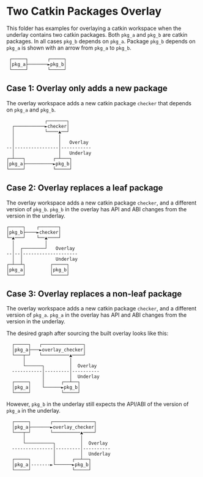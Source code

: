 # Two Catkin Packages Overlay

This folder has examples for overlaying a catkin workspace when the underlay contains two catkin packages.
Both `pkg_a` and `pkg_b` are catkin packages.
In all cases `pkg_b` depends on `pkg_a`.
Package `pkg_b` depends on `pkg_a` is shown with an arrow from `pkg_a` to `pkg_b`.

```
 ┌─────┐       ┌─────┐
 │pkg_a├───────►pkg_b│
 └─────┘       └─────┘
```

## Case 1: Overlay only adds a new package

The overlay workspace adds a new catkin package `checker` that depends on `pkg_a` and `pkg_b`.

```
              ┌───────┐
  ┌───────────►checker│
  │           └────▲──┘
  │                │
  │                │   Overlay
--│----------------│-----------
  │                │   Underlay
┌─┴───┐          ┌─┴───┐
│pkg_a├──────────►pkg_b│
└─────┘          └─────┘
```

## Case 2: Overlay replaces a leaf package

The overlay workspace adds a new catkin package `checker`, and a different version of `pkg_b`.
`pkg_b` in the overlay has API and ABI changes from the version in the underlay.

```
┌─────┐    ┌───────┐
│pkg_b├────►checker│
└─▲───┘    └──▲────┘
  │           │
  │  ┌────────┘   Overlay
--│--│--------------------
  │  │            Underlay
┌─┴──┴┐         ┌─────┐
│pkg_a│         │pkg_b│
└─────┘         └─────┘
```

## Case 3: Overlay replaces a non-leaf package

The overlay workspace adds a new catkin package `checker`, and a different version of `pkg_a`.
`pkg_a` in the overlay has API and ABI changes from the version in the underlay.

The desired graph after sourcing the built overlay looks like this:

```
  ┌─────┐   ┌───────────────┐
  │pkg_a├───►overlay_checker│
  └───┬─┘   └──────────▲────┘
      │                │
      └──────┐         │  Overlay
  -----------│---------│----------
             │         │  Underlay
  ┌─────┐    │      ┌──┴──┐
  │pkg_a│    └──────►pkg_b│
  └─────┘           └─────┘
```

However, `pkg_b` in the underlay still expects the API/ABI of the version of `pkg_a` in the underlay.

```
  ┌─────┐       ┌───────────────┐
  │pkg_a├───────►overlay_checker│
  └───┬─┘       └──────────▲────┘
      │                    │
      └──────────┐         │  Overlay
  ---------------│---------│----------
                 │         │  Underlay
  ┌─────┐        │      ┌──┴──┐
  │pkg_a│-------►└──────►pkg_b│
  └─────┘               └─────┘
```
